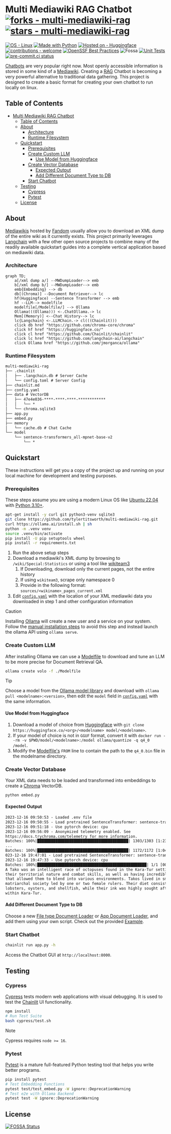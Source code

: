 # Multi Mediawiki RAG Chatbot [![forks - multi-mediawiki-rag](https://img.shields.io/github/forks/tylertitsworth/multi-mediawiki-rag?style=social)](https://github.com/tylertitsworth/multi-mediawiki-rag) [![stars - multi-mediawiki-rag](https://img.shields.io/github/stars/tylertitsworth/multi-mediawiki-rag?style=social)](https://github.com/tylertitsworth/multi-mediawiki-rag)

[![OS - Linux](https://img.shields.io/badge/OS-Linux-blue?logo=linux&logoColor=white)](https://www.linux.org/ "Go to Linux homepage")
[![Made with Python](https://img.shields.io/badge/Python->=3.10-blue?logo=python&logoColor=white)](https://python.org "Go to Python homepage")
[![Hosted on - Huggingface](https://img.shields.io/static/v1?label=Hosted+on&message=Huggingface&color=FFD21E)](https://huggingface.co/spaces/TotalSundae/dungeons-and-dragons)
[![contributions - welcome](https://img.shields.io/badge/contributions-welcome-4ac41d)](https://github.com/tylertitsworth/multi-mediawiki-rag/blob/main/CONTRIBUTING.md)
[![OpenSSF Best Practices](https://www.bestpractices.dev/projects/8272/badge)](https://www.bestpractices.dev/projects/8272)
![Fossa](https://app.fossa.com/api/projects/git%2Bgithub.com%2Ftylertitsworth%2Fmulti-mediawiki-rag.svg?type=shield&skipHeapTracking=true&issueType=license)
[![Unit Tests](https://github.com/tylertitsworth/multi-mediawiki-rag/actions/workflows/unit-test.yaml/badge.svg?branch=main)](https://github.com/tylertitsworth/multi-mediawiki-rag/actions/workflows/unit-test.yaml)
[![pre-commit.ci status](https://results.pre-commit.ci/badge/github/tylertitsworth/multi-mediawiki-rag/main.svg)](https://results.pre-commit.ci/latest/github/tylertitsworth/multi-mediawiki-rag/main)

[Chatbots](https://www.forbes.com/advisor/business/software/what-is-a-chatbot/) are very popular right now. Most openly accessible information is stored in some kind of a [Mediawiki](https://en.wikipedia.org/wiki/MediaWiki). Creating a [RAG](https://research.ibm.com/blog/retrieval-augmented-generation-RAG) Chatbot is becoming a very powerful alternative to traditional data gathering. This project is designed to create a basic format for creating your own chatbot to run locally on linux.

## Table of Contents

- [Multi Mediawiki RAG Chatbot  ](#multi-mediawiki-rag-chatbot--)
  - [Table of Contents](#table-of-contents)
  - [About](#about)
    - [Architecture](#architecture)
    - [Runtime Filesystem](#runtime-filesystem)
  - [Quickstart](#quickstart)
    - [Prerequisites](#prerequisites)
    - [Create Custom LLM](#create-custom-llm)
      - [Use Model from Huggingface](#use-model-from-huggingface)
    - [Create Vector Database](#create-vector-database)
      - [Expected Output](#expected-output)
      - [Add Different Document Type to DB](#add-different-document-type-to-db)
    - [Start Chatbot](#start-chatbot)
  - [Testing](#testing)
    - [Cypress](#cypress)
    - [Pytest](#pytest)
  - [License](#license)

## About

[Mediawikis](https://en.wikipedia.org/wiki/MediaWiki) hosted by [Fandom](https://www.fandom.com/) usually allow you to download an XML dump of the entire wiki as it currently exists. This project primarily leverages [Langchain](https://github.com/langchain-ai/langchain) with a few other open source projects to combine many of the readily available quickstart guides into a complete vertical application based on mediawiki data.

### Architecture

```mermaid
graph TD;
    a[/xml dump a/] --MWDumpLoader--> emb
    b[/xml dump b/] --MWDumpLoader--> emb
    emb{Embedding} --> db
    db[(Chroma)] --Document Retriever--> lc
    hf(Huggingface) --Sentence Transformer --> emb
    hf --LLM--> modelfile
    modelfile[/Modelfile/] --> Ollama
    Ollama(((Ollama))) <-.ChatOllama.-> lc
    Mem[(Memory)] <--Chat History--> lc
    lc{Langchain} <-.LLMChain.-> cl(((Chainlit)))
    click db href "https://github.com/chroma-core/chroma"
    click hf href "https://huggingface.co/"
    click cl href "https://github.com/Chainlit/chainlit"
    click lc href "https://github.com/langchain-ai/langchain"
    click Ollama href "https://github.com/jmorganca/ollama"
```

### Runtime Filesystem

```txt
multi-mediawiki-rag
├── .chainlit
│   ├── .langchain.db # Server Cache
│   └── config.toml # Server Config
├── chainlit.md
├── config.yaml
├── data # VectorDB
│   ├── 47e4e036-****-****-****-************
│   │   └── *
│   └── chroma.sqlite3
├── app.py
├── embed.py
├── memory
│   └── cache.db # Chat Cache
└── model
    └── sentence-transformers_all-mpnet-base-v2
        └── *
```

## Quickstart

These instructions will get you a copy of the project up and running on your local machine for development and testing purposes.

### Prerequisites

These steps assume you are using a modern Linux OS like [Ubuntu 22.04](https://www.releases.ubuntu.com/jammy/) with [Python 3.10+](https://www.python.org/downloads/release/python-3100/).

```bash
apt-get install -y curl git python3-venv sqlite3
git clone https://github.com/tylertitsworth/multi-mediawiki-rag.git
curl https://ollama.ai/install.sh | sh
python -m .venv venv
source .venv/bin/activate
pip install -U pip setuptools wheel
pip install -r requirements.txt
```

1. Run the above setup steps
2. Download a mediawiki's XML dump by browsing to `/wiki/Special:Statistics` or using a tool like [wikiteam3](https://pypi.org/project/wikiteam3/)
    1. If Downloading, download only the current pages, not the entire history
    2. If using `wikiteam3`, scrape only namespace 0
    3. Provide in the following format: `sources/<wikiname>_pages_current.xml`
3. Edit [`config.yaml`](config.yaml) with the location of your XML mediawiki data you downloaded in step 1 and other configuration information

> [!CAUTION]
> Installing [Ollama](https://github.com/jmorganca/ollama) will create a new user and a service on your system. Follow the [manual installation steps](https://github.com/jmorganca/ollama/blob/main/docs/linux.md#manual-install) to avoid this step and instead launch the ollama API using `ollama serve`.

### Create Custom LLM

After installing Ollama we can use a [Modelfile](https://github.com/jmorganca/ollama/blob/main/docs/modelfile.md) to download and tune an LLM to be more precise for Document Retrieval QA.

```bash
ollama create volo -f ./Modelfile
```

> [!TIP]
> Choose a model from the [Ollama model library](https://ollama.ai/library) and download with `ollama pull <modelname>:<version>`, then edit the `model` field in [`config.yaml`](config.yaml) with the same information.

#### Use Model from Huggingface

1. Download a model of choice from [Huggingface](https://huggingface.co/spaces/HuggingFaceH4/open_llm_leaderboard) with `git clone https://huggingface.co/<org>/<modelname> model/<modelname>`.
2. If your model of choice is not in `GGUF` format, convert it with `docker run --rm -v $PWD/model/<modelname>:/model ollama/quantize -q q4_0 /model`.
3. Modify the [Modelfile's](Modelfile) `FROM` line to contain the path to the `q4_0.bin` file in the modelname directory.

### Create Vector Database

Your XML data needs to be loaded and transformed into embeddings to create a [Chroma](https://python.langchain.com/docs/integrations/vectorstores/chroma) VectorDB.

```bash
python embed.py
```

#### Expected Output

```txt
2023-12-16 09:50:53 - Loaded .env file
2023-12-16 09:50:55 - Load pretrained SentenceTransformer: sentence-transformers/all-mpnet-base-v2
2023-12-16 09:51:18 - Use pytorch device: cpu
2023-12-16 09:56:09 - Anonymized telemetry enabled. See
https://docs.trychroma.com/telemetry for more information.
Batches: 100%|████████████████████████████████████████| 1303/1303 [1:23:14<00:00,  3.83s/it]
...
Batches: 100%|████████████████████████████████████████| 1172/1172 [1:04:08<00:00,  3.28s/it]
023-12-16 19:47:01 - Load pretrained SentenceTransformer: sentence-transformers/all-mpnet-base-v2
2023-12-16 19:47:33 - Use pytorch device: cpu
Batches: 100%|████████████████████████████████████████████████| 1/1 [00:00<00:00, 40.41it/s]
A Tako was an intelligent race of octopuses found in the Kara-Tur setting. They were known for
their territorial nature and combat skills, as well as having incredible camouflaging abilities
that allowed them to blend into various environments. Takos lived in small tribes with a
matriarchal society led by one or two female rulers. Their diet consisted mainly of crabs,
lobsters, oysters, and shellfish, while their ink was highly sought after for use in calligraphy
within Kara-Tur.
```

#### Add Different Document Type to DB

Choose a new [File type Document Loader](https://python.langchain.com/docs/modules/data_connection/document_loaders/) or [App Document Loader](https://python.langchain.com/docs/integrations/document_loaders/), and add them using your own script. Check out the provided [Example](examples/add_more_docs.py).

### Start Chatbot

```bash
chainlit run app.py -h
```

Access the Chatbot GUI at `http://localhost:8000`.

## Testing

### Cypress

[Cypress](https://www.cypress.io/) tests modern web applications with visual debugging. It is used to test the [Chainlit](https://github.com/Chainlit/chainlit) UI functionality.

```bash
npm install
# Run Test Suite
bash cypress/test.sh
```

> [!NOTE]
> Cypress requires `node >= 16`.

### Pytest

[Pytest](https://docs.pytest.org/en/7.4.x/) is a mature full-featured Python testing tool that helps you write better programs.

```bash
pip install pytest
# Test Embedding Functions
pytest test/test_embed.py -W ignore::DeprecationWarning
# Test e2e with Ollama Backend
pytest test -W ignore::DeprecationWarning
```

## License

[![FOSSA Status](https://app.fossa.com/api/projects/git%2Bgithub.com%2Ftylertitsworth%2Fmulti-mediawiki-rag.svg?type=large&issueType=license)](https://app.fossa.com/projects/git%2Bgithub.com%2Ftylertitsworth%2Fmulti-mediawiki-rag?ref=badge_large&issueType=license)
